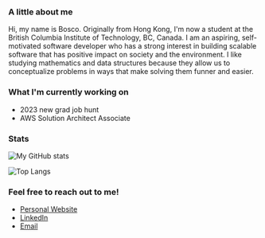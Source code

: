 ### A little about me
Hi, my name is Bosco. Originally from Hong Kong, I'm now a student at the British Columbia Institute of Technology, BC, Canada. I am an aspiring, self-motivated software developer who has a strong interest in building scalable software that has positive impact on society and the environment. I like studying mathematics and data structures because they allow us to conceptualize problems in ways that make solving them funner and easier.

### What I'm currently working on
* 2023 new grad job hunt
* AWS Solution Architect Associate

### Stats

![My GitHub stats](https://github-readme-stats.vercel.app/api?username=BoscoCHW&count_private=true&show_icons=true&theme=radical)

![Top Langs](https://github-readme-stats.vercel.app/api/top-langs/?username=BoscoCHW&langs_count=10&layout=compact&hide=css,ejs,html)


### Feel free to reach out to me!
* [Personal Website](https://bosco-chan.netlify.app/)
* [LinkedIn](https://linkedin.com/in/boscochw/)
* [Email](mailto:bosco.chw@gmail.com)
